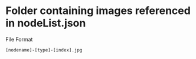 # Folder containing images referenced in nodeList.json

File Format

`[nodename]-[type]-[index].jpg`

